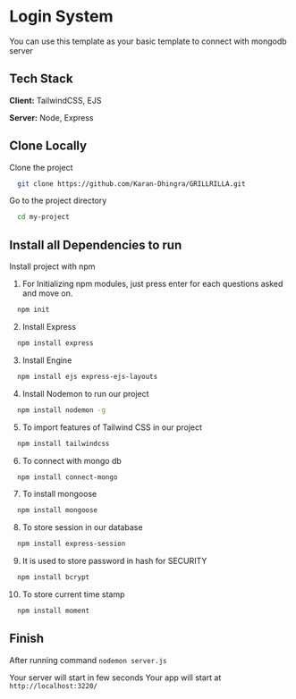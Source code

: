 # Login System
You can use this template as your basic template to connect with mongodb server

## Tech Stack

**Client:** TailwindCSS, EJS

**Server:** Node, Express

## Clone Locally

Clone the project

```bash
  git clone https://github.com/Karan-Dhingra/GRILLRILLA.git
```

Go to the project directory

```bash
  cd my-project
```

## Install all Dependencies to run

Install project with npm

1. For Initializing npm modules, just press enter for each questions asked and move on.

```bash
  npm init
```

2. Install Express

```bash
  npm install express
```

3. Install Engine

```bash
  npm install ejs express-ejs-layouts
```

4. Install Nodemon to run our project

```bash
  npm install nodemon -g
```

5. To import features of Tailwind CSS in our project

```bash
  npm install tailwindcss
```

6. To connect with mongo db

```bash
  npm install connect-mongo
```

7. To install mongoose

```bash
  npm install mongoose
```

8. To store session in our database

```bash
  npm install express-session
```
9. It is used to store password in hash for SECURITY

```bash
  npm install bcrypt
```

10. To store current time stamp

```bash
  npm install moment
```


## Finish

After running command `nodemon server.js`

Your server will start in few seconds
Your app will start at `http://localhost:3220/`